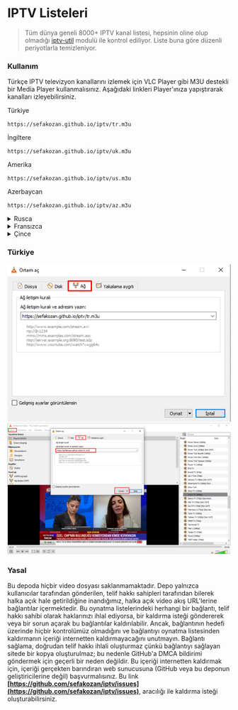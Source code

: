#  IPTV Listeleri
> Tüm dünya geneli 8000+ IPTV kanal listesi, hepsinin oline olup olmadığı [iptv-util](https://github.com/sefakozan/iptv-util) modulü ile kontrol ediliyor. Liste buna göre düzenli periyotlarla temizleniyor.

### Kullanım
Türkçe IPTV televizyon kanallarını izlemek için VLC Player gibi M3U destekli bir Media Player kullanmalısınız. Aşağıdaki linkleri Player'ınıza yapıştırarak kanalları izleyebilirsiniz.

Türkiye
```
https://sefakozan.github.io/iptv/tr.m3u
```
İngiltere
```
https://sefakozan.github.io/iptv/uk.m3u
```
Amerika
```
https://sefakozan.github.io/iptv/us.m3u
```
Azerbaycan
```
https://sefakozan.github.io/iptv/az.m3u
```
<details>
<summary>Rusca</summary>

```
https://sefakozan.github.io/iptv/ru.m3u
```
</details>

<details>
<summary>Fransızca</summary>

```
https://sefakozan.github.io/iptv/fr.m3u
```
</details>

<details>
<summary>Çince</summary>

```
https://sefakozan.github.io/iptv/cn.m3u
```
</details>


### Türkiye


![network](network.png)
![vlc](vlc.png)

### Yasal
Bu depoda hiçbir video dosyası saklanmamaktadır. Depo yalnızca kullanıcılar tarafından gönderilen, telif hakkı sahipleri tarafından bilerek halka açık hale getirildiğine inandığımız, halka açık video akış URL'lerine bağlantılar içermektedir. Bu oynatma listelerindeki herhangi bir bağlantı, telif hakkı sahibi olarak haklarınızı ihlal ediyorsa, bir kaldırma isteği göndererek veya bir sorun açarak bu bağlantılar kaldırılabilir. Ancak, bağlantının hedefi üzerinde hiçbir kontrolümüz olmadığını ve bağlantıyı oynatma listesinden kaldırmanın içeriği internetten kaldırmayacağını unutmayın. Bağlantı sağlama, doğrudan telif hakkı ihlali oluşturmaz çünkü bağlantıyı sağlayan sitede bir kopya oluşturulmaz; bu nedenle GitHub'a DMCA bildirimi göndermek için geçerli bir neden değildir. Bu içeriği internetten kaldırmak için, içeriği gerçekten barındıran web sunucusuna (GitHub veya bu deponun geliştiricilerine değil) başvurmalısınız. Bu link **[https://github.com/sefakozan/iptv/issues](https://github.com/sefakozan/iptv/issues)**, aracılığı ile kaldırma isteği oluşturabilirsiniz.

